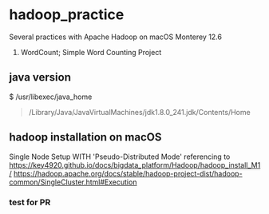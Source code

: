 # hadoop_practice
Several practices with Apache Hadoop on macOS Monterey 12.6
1) WordCount; Simple Word Counting Project

## java version
$ /usr/libexec/java_home
> /Library/Java/JavaVirtualMachines/jdk1.8.0_241.jdk/Contents/Home

## hadoop installation on macOS
Single Node Setup WITH 'Pseudo-Distributed Mode'
referencing to 
https://key4920.github.io/docs/bigdata_platform/Hadoop/hadoop_install_M1/
https://hadoop.apache.org/docs/stable/hadoop-project-dist/hadoop-common/SingleCluster.html#Execution

### test for PR
